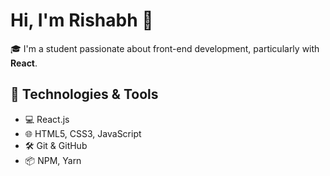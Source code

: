 # Hi, I'm Rishabh 👋

🎓 I'm a student passionate about front-end development, particularly with **React**.

## 🔧 Technologies & Tools
- 💻 React.js
- 🌐 HTML5, CSS3, JavaScript
- 🛠️ Git & GitHub
- 📦 NPM, Yarn
